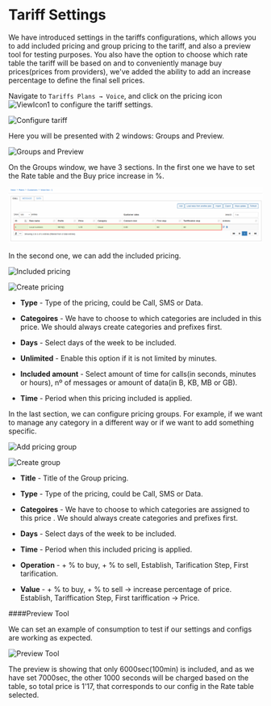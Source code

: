 Tariff Settings
===============

We have introduced settings in the tariffs configurations, which allows you to add included pricing and group pricing to the tariff, and also a preview tool for testing purposes. You also have the option to choose which rate table the tariff will be based on and to conveniently manage buy prices(prices from providers), we've added the ability to add an increase percentage to define the final sell prices.

Navigate to `Tariffs Plans → Voice`, and click on the pricing icon <icon class="image-icon">![ViewIcon1](icon1.png)</icon> to configure the tariff settings.

![Configure tariff](configure_tariff.png)

Here you will be presented with 2 windows: Groups and Preview.

![Groups and Preview](groups_preview.png)

On the Groups window, we have 3 sections. In the first one we have to set the Rate table and the Buy price increase in %.

![Rate](rate.png)

In the second one, we can add the included pricing.

![Included pricing](included_pricing.png)

![Create pricing](create_pricing.png)

* **Type** - Type of the pricing, could be Call, SMS or Data.


* **Categoires** -  We have to choose to which categories are included in this price. We should always create categories and prefixes first.


* **Days** - Select days of the week to be included.


* **Unlimited** - Enable this option if it is not limited by minutes.


* **Included amount** - Select amount of time for calls(in seconds, minutes or hours), nº of messages or amount of data(in B, KB, MB or GB).


* **Time** - Period when this pricing included is applied.


In the last section, we can configure pricing groups. For example, if we want to manage any category in a different way or if we want to add something specific.

![Add pricing group](add_pricing_group.png)

![Create group](create_group.png)

* **Title**  - Title of the Group pricing.


* **Type** - Type of the pricing, could be Call, SMS or Data.


* **Categoires**  -  We have to choose to which categories are assigned to this price . We should always create categories and prefixes first.


* **Days** - Select days of the week to be included.


* **Time** - Period when this included pricing is applied.


* **Operation** - + % to buy, + % to sell, Establish, Tarification Step, First tarification.


* **Value** -  + % to buy, + % to sell → increase percentage of price. Establish, Tariffication Step, First tariffication → Price.


####Preview Tool

We can set an example of consumption to test if our settings and configs are working as expected.

![Preview Tool](preview_tool.png)

The preview is showing that only 6000sec(100min) is included, and as we have set 7000sec, the other 1000 seconds will be charged based on the table, so total price is 1'17, that corresponds to our config in the Rate table selected.
